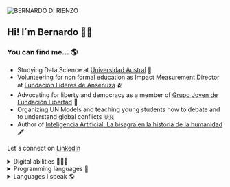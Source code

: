 ![BERNARDO DI RIENZO](https://github.com/user-attachments/assets/72e00857-043e-4306-be35-7ac02d8c1fae)

## Hi! I´m Bernardo 👋🏼

### You can find me... 🌎
- Studying Data Science at [Universidad Austral](https://www.austral.edu.ar) 📖
- Volunteering for non formal education as Impact Measurement Director at [Fundación Líderes de Ansenuza](https://lideresdeansenuza.org/) 🫂
- Advocating for liberty and democracy as a member of [Grupo Joven de Fundación Libertad](https://grupojovenfl.wordpress.com) 🗽
- Organizing UN Models and teaching young students how to debate and to understand global conflicts 🇺🇳
- Author of [Inteligencia Artificial: La bisagra en la historia de la humanidad](https://grupojovenfl.wordpress.com/2023/05/14/inteligencia-artificial-la-bisagra-en-la-historia-de-la-humanidad/) 🖋️

Let´s connect on [LinkedIn](www.linkedin.com/in/bernardodirienzo)

<details>
  <summary>Digital abilities 🧑🏽‍💻</summary>
  
  - Canva
  - Adobe Photoshop
  - Google Workspace
  - Google Looker Studio
  - Google Admin Console
  - Microsoft 365
  - Salesforce
  
</details>

<details>
  <summary>Programming languages 🧮</summary>
  
  - R
  - Python
  - JavaScript
  
</details>

<details>
  <summary>Languages I speak 🌎</summary>
  
  - Spanish (Native) 🇦🇷
  - English (C1) 🇬🇧
  - Portuguese (Basic) 🇵🇹
  
</details>
